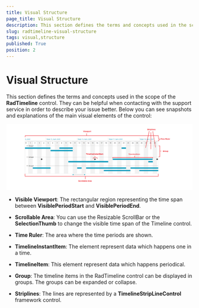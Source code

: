 ```yaml
---
title: Visual Structure
page_title: Visual Structure
description: This section defines the terms and concepts used in the scope of the __RadTimeline__ control.
slug: radtimeline-visual-structure
tags: visual,structure
published: True
position: 2
---
```


# Visual Structure

This section defines the terms and concepts used in the scope of the __RadTimeline__ control. They can be helpful when contacting with the support service in order to describe your issue better. Below you can see snapshots and explanations of the main visual elements of the control:

![](images/timeline_visualstructure_main.PNG)

* __Visible Viewport__: The rectangular region representing the time span between __VisiblePeriodStart__ and __VisiblePeriodEnd__. 

* __Scrollable Area__: You can use the Resizable ScrollBar or the __SelectionThumb__ to change the visible time span of the Timeline control.

* __Time Ruler__: The area where the time periods are shown.

* __TimelineInstantItem__: The element represent data which happens one in a time.

* __TimelineItem__: This element represent data which happens periodical.

* __Group__: The timeline items in the RadTimeline control can be displayed in groups. The groups can be expanded or collapse.

* __Striplines__: The lines are represented by a __TimelineStripLineControl__ framework control.
